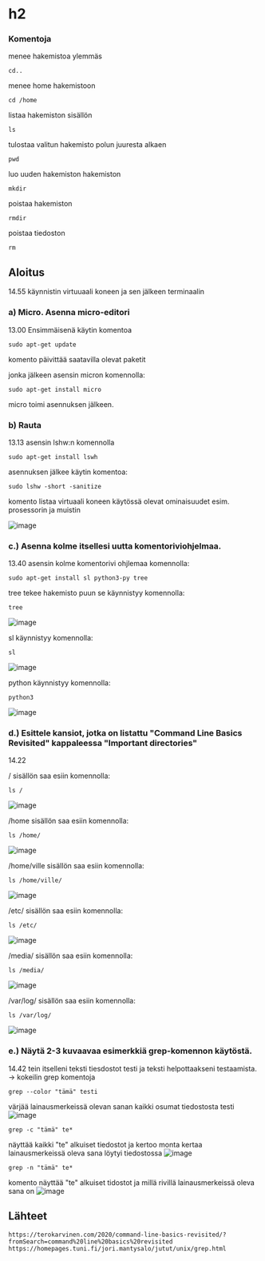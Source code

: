 # h2

### Komentoja

menee hakemistoa ylemmäs

    cd..


menee home hakemistoon

    cd /home

listaa hakemiston sisällön

    ls
    
tulostaa valitun hakemisto polun juuresta alkaen

    pwd

luo uuden hakemiston hakemiston

    mkdir 

poistaa hakemiston

    rmdir

poistaa tiedoston

    rm

    

## Aloitus
14.55 käynnistin virtuuaali koneen ja sen jälkeen terminaalin

### a) Micro. Asenna micro-editori
13.00 Ensimmäisenä käytin komentoa
    
    sudo apt-get update
komento päivittää saatavilla olevat paketit

jonka jälkeen asensin micron komennolla:
    
    sudo apt-get install micro
    
micro toimi asennuksen jälkeen.

### b) Rauta

13.13 asensin lshw:n komennolla 
    
    sudo apt-get install lswh

asennuksen jälkee käytin komentoa:
    
    sudo lshw -short -sanitize
komento listaa virtuaali koneen käytössä olevat ominaisuudet esim. prosessorin ja muistin

![image](https://user-images.githubusercontent.com/112497423/213912440-6159abac-83ea-4d3f-8e07-f9d484ec0549.png)

### c.) Asenna kolme itsellesi uutta komentoriviohjelmaa.
13.40 asensin kolme komentorivi ohjlemaa komennolla:
    
    sudo apt-get install sl python3-py tree

tree tekee hakemisto puun se käynnistyy komennolla: 

    tree
    
![image](https://user-images.githubusercontent.com/112497423/213914372-ae7ef076-e696-49e6-9656-df7f903e3f2f.png)

sl käynnistyy komennolla:

    sl
![image](https://user-images.githubusercontent.com/112497423/213914527-cb1fe06b-38b5-450a-899e-cb94be65bef4.png)

python käynnistyy komennolla:

    python3

![image](https://user-images.githubusercontent.com/112497423/213914730-709d9cb8-eea3-4f7a-8fa3-516d8b200c32.png)


### d.) Esittele kansiot, jotka on listattu "Command Line Basics Revisited" kappaleessa "Important directories"

14.22

/ sisällön saa esiin komennolla:

    ls /
![image](https://user-images.githubusercontent.com/112497423/213916419-62924a17-9fb1-4fc7-b025-b90adba2075b.png)

/home sisällön saa esiin komennolla:

    ls /home/
![image](https://user-images.githubusercontent.com/112497423/213916438-a8e9d3c6-d0d7-48bc-b527-20e4f2abb5cf.png)

/home/ville sisällön saa esiin komennolla:

    ls /home/ville/
![image](https://user-images.githubusercontent.com/112497423/213916493-f2d3db5c-be84-484e-9d30-9cd121618cb5.png)

/etc/ sisällön saa esiin komennolla:

    ls /etc/
![image](https://user-images.githubusercontent.com/112497423/213916522-973e4437-450e-4380-9eda-0d06264d84d3.png)

/media/ sisällön saa esiin komennolla:

    ls /media/
![image](https://user-images.githubusercontent.com/112497423/213916574-64f6168c-952c-4f5a-a044-239fa4d524bd.png)

/var/log/ sisällön saa esiin komennolla:

    ls /var/log/
![image](https://user-images.githubusercontent.com/112497423/213916632-91026830-04ae-4f4b-8c78-d2977112e7aa.png)



### e.) Näytä 2-3 kuvaavaa esimerkkiä grep-komennon käytöstä.
14.42 tein itselleni teksti tiesdostot testi ja teksti helpottaakseni testaamista.
-> kokeilin grep komentoja 

    grep --color "tämä" testi
värjää lainausmerkeissä olevan sanan kaikki osumat tiedostosta testi
![image](https://user-images.githubusercontent.com/112497423/213919408-21017672-005c-451b-b4d1-9fdda3c7312f.png)

    grep -c "tämä" te*
näyttää kaikki "te" alkuiset tiedostot ja kertoo monta kertaa lainausmerkeissä oleva sana löytyi tiedostossa
![image](https://user-images.githubusercontent.com/112497423/213919538-591a2a6e-7f27-49ab-88c3-ae1e8a59f833.png)

    grep -n "tämä" te*
komento näyttää "te" alkuiset tidostot ja millä rivillä lainausmerkeissä oleva sana on
![image](https://user-images.githubusercontent.com/112497423/213919696-edf8cc0e-702e-40a0-bf96-a5e0fc548fc0.png)



## Lähteet

    https://terokarvinen.com/2020/command-line-basics-revisited/?fromSearch=command%20line%20basics%20revisited
    https://homepages.tuni.fi/jori.mantysalo/jutut/unix/grep.html
